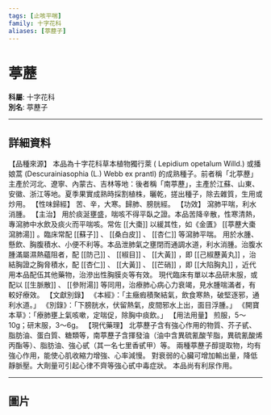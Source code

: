```yaml
---
tags: [止咳平喘]
family: 十字花科
aliases: [葶藶子]
---
```


# 葶藶

**科屬**: 十字花科  
**別名**: 葶藶子  

---

## 詳細資料
【品種來源】
本品為十字花科草本植物獨行萊 (
Lepidium opetalum
Willd.) 或播娘蒿 (Descurainiasophia (L.) Webb ex prantl) 的成熟種子。前者稱「北葶藶」主產於河北、遼寧、內蒙古、吉林等地：後者稱「南葶藶」，主產於江蘇、山東、安徽、浙江等地。夏季果實成熟時採割植株，曬乾，搓出種子，除去雜質，生用或炒用。
【性味歸經】
苦、辛，大寒。歸肺、膀胱經。
【功效】
瀉肺平喘，利水消腫。
【主治】
用於痰涎壅盛，喘咳不得平臥之證。本品苦降辛散，性寒清熱，專瀉肺中水飲及痰火而平喘咳。常佐 [[大棗]] 以緩其性，如《金匱》 [[葶藶大棗瀉肺湯]] 。臨床常配 [[蘇子]] 、 [[桑白皮]] 、 [[杏仁]] 等瀉肺平喘。
用於水腫、懸飲、胸腹積水、小便不利等。本品泄肺氣之壅閉而通調水道，利水消腫。治腹水腫滿屬濕熱蘊阻者，配 [[防己]] 、 [[椒目]] 、 [[大黃]] ，即 [[己椒藶黃丸]] ，治結胸證之胸脅積水，配 [[杏仁]] 、 [[大黃]] 、 [[芒硝]] ，即 [[大陷胸丸]] ，近代用本品配伍其他藥物，治滲出性胸膜炎等有效。
現代臨床有單以本品研末服，或配以 [[生脈散]] 、 [[參附湯]] 等同用，治療肺心病心力衰竭，見水腫喘滿者，有較好療效。
【文獻別錄】
《本經》：「主癥瘕積聚結氣，飲食寒熱，破堅逐邪，通利水道。」
《別錄》：「下膀胱水，伏留熱氣，皮間邪水上出，面目浮腫。」
《開寶本草》：「療肺壅上氣咳嗽，定喘促，除胸中痰飲。」
【用法用量】
煎服，5～10g；研末服，3～6g。
【現代藥理】
北葶藶子含有強心作用的物質、芥子甙、脂肪油、蛋白質、糖類等，南葶藶子含揮發油（油中含異硫氰酸苄脂，異硫氰酸烯丙酯等）、脂肪油、強心甙（其一名七里香甙甲）等。
兩種葶藶子醇提取物，均有強心作用，能使心肌收縮力增強、心率減慢。
對衰弱的心臟可增加輸出量，降低靜脈壓。大劑量可引起心律不齊等強心甙中毒症狀。
本品尚有利尿作用。

---

## 圖片
